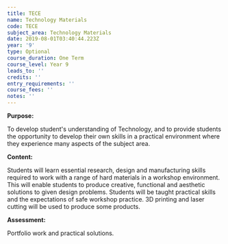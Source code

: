```yaml
---
title: TECE
name: Technology Materials
code: TECE
subject_area: Technology Materials
date: 2019-08-01T03:40:44.223Z
year: '9'
type: Optional
course_duration: One Term
course_level: Year 9
leads_to: ''
credits: ''
entry_requirements: ''
course_fees: ''
notes: ''
---
```

**Purpose:**

To develop student's understanding of Technology, and to provide students the opportunity to develop their own skills in a practical environment where they experience many aspects of the subject area.

**Content:**

Students will learn essential research, design and manufacturing skills required to work with a range of hard materials in a workshop environment.  This will enable students to produce creative, functional and aesthetic solutions to given design problems. Students will be taught practical skills and the expectations of safe workshop practice. 3D printing and laser cutting will be used to produce some products.

**Assessment:**

Portfolio work and practical solutions.
